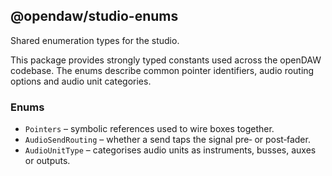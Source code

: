 ## @opendaw/studio-enums

Shared enumeration types for the studio.

This package provides strongly typed constants used across the openDAW codebase.
The enums describe common pointer identifiers, audio routing options and audio
unit categories.

### Enums

- `Pointers` – symbolic references used to wire boxes together.
- `AudioSendRouting` – whether a send taps the signal pre‑ or post‑fader.
- `AudioUnitType` – categorises audio units as instruments, busses, auxes or
  outputs.
